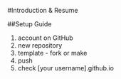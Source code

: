 #Introduction & Resume

##Setup Guide

1. account on GitHub
2. new repository
3. template - fork or make
4. push
5. check [your username].github.io
